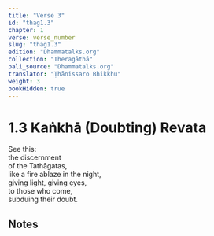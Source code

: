 ```yaml
---
title: "Verse 3"
id: "thag1.3"
chapter: 1
verse: verse_number
slug: "thag1.3"
edition: "Dhammatalks.org"
collection: "Theragāthā"
pali_source: "Dhammatalks.org"
translator: "Ṭhānissaro Bhikkhu"
weight: 3
bookHidden: true
---
```


# 1.3 Kaṅkhā (Doubting) Revata

See this:  
the discernment  
of the Tathāgatas,  
like a fire ablaze in the night,  
giving light, giving eyes,  
to those who come,  
subduing their doubt.  

## Notes